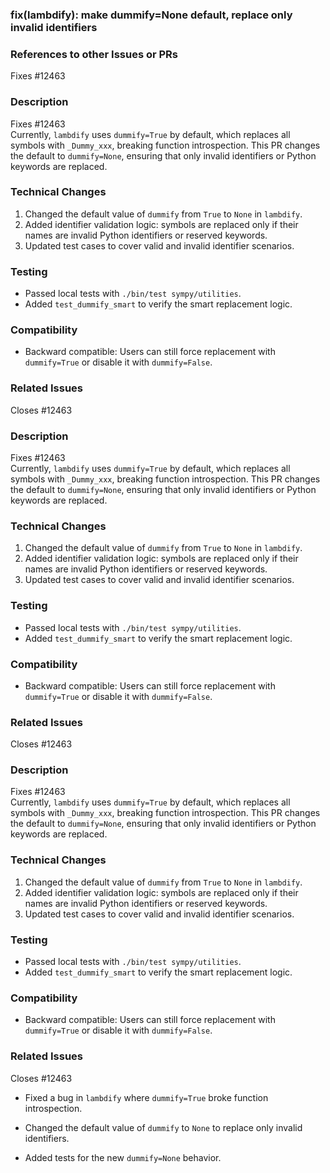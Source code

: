 ### **fix**(lambdify): make dummify=None default, replace only invalid identifiers

<!-- Your title above should be a short description of what
was changed. Do not include the issue number in the title. -->

### **References** to other Issues or PRs

<!-- If this pull request fixes an issue, write "Fixes #NNNN" in that exact
format, e.g. "Fixes #1234" (see
https://tinyurl.com/auto-closing for more information). Also, please
write a comment on that issue linking back to this pull request once it is
open. -->

Fixes #12463

### **Description**  
Fixes #12463  
Currently, `lambdify` uses `dummify=True` by default, which replaces all symbols with `_Dummy_xxx`, breaking function introspection. This PR changes the default to `dummify=None`, ensuring that only invalid identifiers or Python keywords are replaced.

### **Technical Changes**  
1. Changed the default value of `dummify` from `True` to `None` in `lambdify`.  
2. Added identifier validation logic: symbols are replaced only if their names are invalid Python identifiers or reserved keywords.  
3. Updated test cases to cover valid and invalid identifier scenarios.  

### **Testing**  
- Passed local tests with `./bin/test sympy/utilities`.  
- Added `test_dummify_smart` to verify the smart replacement logic.  

### **Compatibility**  
- Backward compatible: Users can still force replacement with `dummify=True` or disable it with `dummify=False`.  

### **Related Issues**  
Closes #12463  

<!-- BEGIN RELEASE NOTES -->

### **Description**  
Fixes #12463  
Currently, `lambdify` uses `dummify=True` by default, which replaces all symbols with `_Dummy_xxx`, breaking function introspection. This PR changes the default to `dummify=None`, ensuring that only invalid identifiers or Python keywords are replaced.

### **Technical Changes**  
1. Changed the default value of `dummify` from `True` to `None` in `lambdify`.  
2. Added identifier validation logic: symbols are replaced only if their names are invalid Python identifiers or reserved keywords.  
3. Updated test cases to cover valid and invalid identifier scenarios.  

### **Testing**  
- Passed local tests with `./bin/test sympy/utilities`.  
- Added `test_dummify_smart` to verify the smart replacement logic.  

### **Compatibility**  
- Backward compatible: Users can still force replacement with `dummify=True` or disable it with `dummify=False`.  

### **Related Issues**  
Closes #12463  

<!-- BEGIN RELEASE NOTES -->

### **Description**  
Fixes #12463  
Currently, `lambdify` uses `dummify=True` by default, which replaces all symbols with `_Dummy_xxx`, breaking function introspection. This PR changes the default to `dummify=None`, ensuring that only invalid identifiers or Python keywords are replaced.

### **Technical Changes**  
1. Changed the default value of `dummify` from `True` to `None` in `lambdify`.  
2. Added identifier validation logic: symbols are replaced only if their names are invalid Python identifiers or reserved keywords.  
3. Updated test cases to cover valid and invalid identifier scenarios.  

### **Testing**  
- Passed local tests with `./bin/test sympy/utilities`.  
- Added `test_dummify_smart` to verify the smart replacement logic.  

### **Compatibility**  
- Backward compatible: Users can still force replacement with `dummify=True` or disable it with `dummify=False`.  

### **Related Issues**  
Closes #12463  

<!-- BEGIN RELEASE NOTES -->

- Fixed a bug in `lambdify` where `dummify=True` broke function introspection.

- Changed the default value of `dummify` to `None` to replace only invalid identifiers.

- Added tests for the new `dummify=None` behavior.

<!-- END RELEASE NOTES -->
